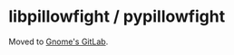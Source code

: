 # libpillowfight / pypillowfight

Moved to [Gnome's GitLab](https://gitlab.gnome.org/World/OpenPaperwork/libpillowfight).
